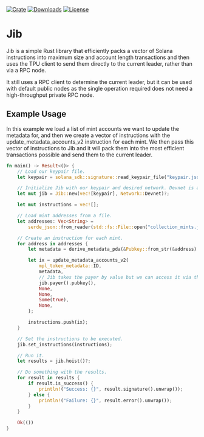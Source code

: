 [![Crate](https://img.shields.io/crates/v/jib)](https://crates.io/crates/jib)
[![Downloads](https://img.shields.io/crates/d/jib)](https://crates.io/crates/jib)
[![License](https://img.shields.io/crates/l/jib)](https://github.com/samuelvanderwaal/jib/blob/main/LICENSE)

# Jib

Jib is a simple Rust library that efficiently packs a vector of Solana instructions into maximum size and account length transactions
and then uses the TPU client to send them directly to the current leader, rather than via a RPC node.

It still uses a RPC client to determine the current leader, but it can be used with default public nodes as the single operation required
does not need a high-throughput private RPC node.

## Example Usage

In this example we load a list of mint accounts we want to update the metadata for, and then we create a vector of instructions with the update_metadata_accounts_v2 instruction for each mint. 
We then pass this vector of instructions to Jib and it will pack them into the most efficient transactions possible and send them to the current leader.

```rust
fn main() -> Result<()> {
    // Load our keypair file.
    let keypair = solana_sdk::signature::read_keypair_file("keypair.json").unwrap();

    // Initialize Jib with our keypair and desired network. Devnet is also the default value: Network::default().
    let mut jib = Jib::new(vec![keypair], Network::Devnet)?;

    let mut instructions = vec![];

    // Load mint addresses from a file.
    let addresses: Vec<String> =
        serde_json::from_reader(std::fs::File::open("collection_mints.json")?)?;

    // Create an instruction for each mint.
    for address in addresses {
        let metadata = derive_metadata_pda(&Pubkey::from_str(&address).unwrap());

        let ix = update_metadata_accounts_v2(
            mpl_token_metadata::ID,
            metadata,
            // Jib takes the payer by value but we can access it via this fn.
            jib.payer().pubkey(),
            None,
            None,
            Some(true),
            None,
        );

        instructions.push(ix);
    }

    // Set the instructions to be executed.
    jib.set_instructions(instructions);

    // Run it.
    let results = jib.hoist()?;

    // Do something with the results.
    for result in results {
        if result.is_success() {
            println!("Success: {}", result.signature().unwrap());
        } else {
            println!("Failure: {}", result.error().unwrap());
        }
    }

    Ok(())
}
```